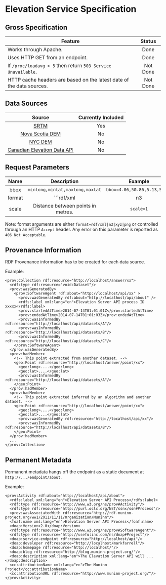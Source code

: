 # Elevation Service Specification

## Gross Specification

| Feature | Status |
| ------- | :----: |
| Works through Apache. | Done |
| Uses HTTP GET from an endpoint. | Done |
| If ```/proc/loadavg > 5``` then return ```503 Service Unavailable```. | Not Done |
| HTTP cache headers are based on the latest date of the data sources.  | Not Done |

## Data Sources 

| Source   | Currently Included |
| :------: | :----------------: |
| [SRTM](http://gis-lab.info/data/srtm-tif/)                                                             | Yes |
| [Nova Scotia DEM](http://novascotia.ca/natr/meb/download/dp055.asp)                                    | No |
| [NYC DEM](https://data.cityofnewyork.us/City-Government/1-foot-Digital-Elevation-Model-DEM-/dpc8-z3jc) | No |
| [Canadian Elevation Data API](http://geogratis.gc.ca/site/eng/elevation)                               | No |

## Request Parameters

| Name            | Description                        | Example                          | Status   |
| :-------------: | :--------------------------------: | :------------------------------: | :------: |
| bbox            | ```minlong,minlat,maxlong,maxlat```| ```bbox=4.06,50.86,5.13,51.33``` | Done     |
| format          | ```rdf/xml|n3|ntriples|xyz|png```  | ```format=rdf/xml```             | Done     |
| scale           | Distance between points in metres. | ```scale=1```                    | Not Done |

Note: format arguments are either ```format=rdf/xml|n3|xyz|png``` or controlled through an HTTP ```Accept``` header. Any error on this parameter is reported as ```406 Not Acceptable```.

## Provenance Information

RDF Provenance information has to be created for each data source.

Example:

```RDF/XML
<prov:Collection rdf:resource="http://localhost/answer/xx">
  <rdf:type rdf:resource="void:Dataset"/>
  <prov:wasGeneratedBy>
    <prov:SoftwareAgent rdf:about="http://localhost/api/xx" >
      <prov:wasGeneratedBy rdf:about="http://localhost/api/about" />
      <rdfs:label xml:lang="en">Elevation Server API process ID xxxxx</rdfs:label>
      <prov:startedAtTime>2014-07-14T01:01:01Z</prov:startedAtTime>
      <prov:endedAtTime>2014-07-14T01:01:03Z</prov:endedAtTime>
      <prov:wasInformedBy rdf:resource="http://localhost/api/datasets/A"/>
      <prov:wasInformedBy rdf:resource="http://localhost/api/datasets/B"/>
      <prov:wasInformedBy rdf:resource="http://localhost/api/datasets/C"/>
    </prov:SoftwareAgent>
  </prov:wasGeneratedBy>
  <prov:hadMember>
    <!-- This point extracted from another dataset. -->
    <geo:Point rdf:resource="http://localhost/answer/point/xx">
      <geo:long>....</geo:long>
      <geo:lat>....</geo:lat>
      <prov:wasInformedBy rdf:resource="http://localhost/api/datasets/A"/>
    </geo:Point>
  </prov:hadMember>
  <prov:hadMember>
    <!-- This point extracted inferred by an algorithm and another dataset. -->
    <geo:Point rdf:resource="http://localhost/answer/point/xx">
      <geo:long>....</geo:long>
      <geo:lat>....</geo:lat>
      <prov:wasGeneratedBy rdf:resource="http://localhost/api/xx"/>
      <prov:wasInformedBy rdf:resource="http://localhost/api/datasets/B"/>
    </geo:Point>
  </prov:hadMember>
  ...
</prov:Collection>
```

## Permanent Metadata

Permanent metadata hangs off the endpoint as a static document at ```http://.../endpoint/about```.

Example:

```RDF/XML
<prov:Activity rdf:about="http://localhost/api/about">
  <rdfs:label xml:lang="en">Elevation Server API Process</rdfs:label>
  <rdf:type rdf:resource="http://www.w3.org/ns/prov#Activity"/>
  <rdf:type rdf:resource="http://purl.oclc.org/NET/ssnx/ssn#Process"/>
  <prov:wasAssociatedWith rdf:resource="http://rdf.muninn-project.org/ww1/2011/11/11/Organization/Muninn"/>
  <foaf:name xml:lang="en">Elevation Server API Process</foaf:name>
  <doap:Version>2.0</doap:Version>
  <rdf:type rdf:resource="http://www.w3.org/ns/prov#SoftwareAgent"/>
  <rdf:type rdf:resource="http://usefulinc.com/ns/doap#Project"/>
  <doap:service-endpoint rdf:resource="http://localhost/api"/>
  <doap:developer rdf:resource="http://localhost/markfarrell"/>
  <doap:homepage rdf:resource="http://localhost/"/>
  <doap:blog rdf:resource="http://blog.muninn-project.org/"/>
  <doap:description xml:lang="en">The Elevation Server API will ...</doap:description>
  <cc:attributionName xml:lang="en">The Muninn Project</cc:attributionName>
  <cc:attributionURL rdf:resource="http://www.muninn-project.org/"/>
</prov:Activity>
```
